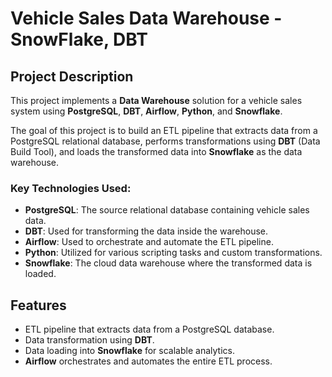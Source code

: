 # Vehicle Sales Data Warehouse - SnowFlake, DBT

## Project Description

This project implements a **Data Warehouse** solution for a vehicle sales system using **PostgreSQL**, **DBT**, **Airflow**, **Python**, and **Snowflake**.

The goal of this project is to build an ETL pipeline that extracts data from a PostgreSQL relational database, performs transformations using **DBT** (Data Build Tool), and loads the transformed data into **Snowflake** as the data warehouse.

### Key Technologies Used:
- **PostgreSQL**: The source relational database containing vehicle sales data.
- **DBT**: Used for transforming the data inside the warehouse.
- **Airflow**: Used to orchestrate and automate the ETL pipeline.
- **Python**: Utilized for various scripting tasks and custom transformations.
- **Snowflake**: The cloud data warehouse where the transformed data is loaded.

## Features
- ETL pipeline that extracts data from a PostgreSQL database.
- Data transformation using **DBT**.
- Data loading into **Snowflake** for scalable analytics.
- **Airflow** orchestrates and automates the entire ETL process.
